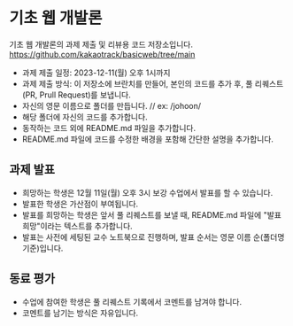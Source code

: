 # 기초 웹 개발론
기초 웹 개발론의 과제 제출 및 리뷰용 코드 저장소입니다. 
https://github.com/kakaotrack/basicweb/tree/main

* 과제 제출 일정: 2023-12-11(월) 오후 1시까지
* 과제 제출 방식: 이 저장소에 브란치를 만들어, 본인의 코드를 추가 후, 풀 리퀘스트(PR, Prull Request)를 보냅니다. 
 * 자신의 영문 이름으로 폴더를 만듭니다. // ex: /johoon/
 * 해당 폴더에 자신의 코드를 추가합니다.
 * 동작하는 코드 외에 README.md 파일을 추가합니다.
 * README.md 파일에 코드를 수정한 배경을 포함해 간단한 설명을 추가합니다.

## 과제 발표
* 희망하는 학생은 12월 11일(월) 오후 3시 보강 수업에서 발표를 할 수 있습니다. 
* 발표한 학생은 가산점이 부여됩니다.
* 발표를 희망하는 학생은 앞서 풀 리퀘스트를 보낼 때, README.md 파일에 "발표 희망"이라는 텍스트를 추가합니다.
* 발표는 사전에 세팅된 교수 노트북으로 진행하며, 발표 순서는 영문 이름 순(폴더명 기준)입니다.

## 동료 평가
* 수업에 참여한 학생은 풀 리퀘스트 기록에서 코멘트를 남겨야 합니다.
* 코멘트를 남기는 방식은 자유입니다.


